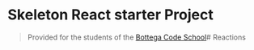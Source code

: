 # Skeleton React starter Project

> Provided for the students of the [Bottega Code School](https://bottega.tech/)# Reactions
